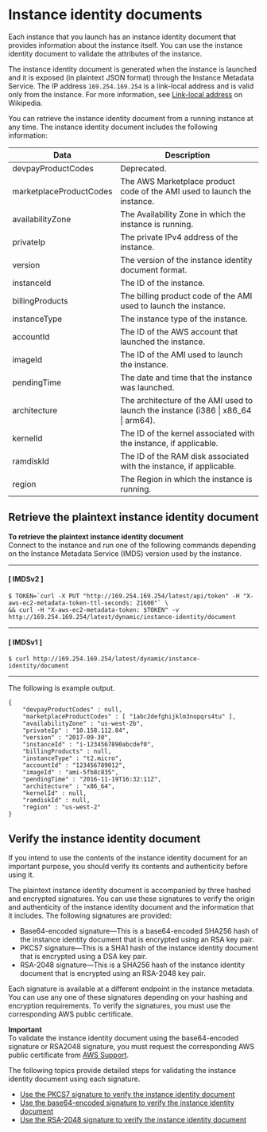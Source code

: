 # Instance identity documents<a name="instance-identity-documents"></a>

Each instance that you launch has an instance identity document that provides information about the instance itself\. You can use the instance identity document to validate the attributes of the instance\.

The instance identity document is generated when the instance is launched and it is exposed \(in plaintext JSON format\) through the Instance Metadata Service\. The IP address `169.254.169.254` is a link\-local address and is valid only from the instance\. For more information, see [Link\-local address](https://en.wikipedia.org/wiki/Link-local_address) on Wikipedia\.

You can retrieve the instance identity document from a running instance at any time\. The instance identity document includes the following information:


| Data | Description | 
| --- | --- | 
| devpayProductCodes | Deprecated\. | 
| marketplaceProductCodes | The AWS Marketplace product code of the AMI used to launch the instance\. | 
| availabilityZone | The Availability Zone in which the instance is running\. | 
| privateIp | The private IPv4 address of the instance\. | 
| version | The version of the instance identity document format\. | 
| instanceId | The ID of the instance\. | 
| billingProducts | The billing product code of the AMI used to launch the instance\. | 
| instanceType | The instance type of the instance\. | 
| accountId | The ID of the AWS account that launched the instance\. | 
| imageId | The ID of the AMI used to launch the instance\. | 
| pendingTime | The date and time that the instance was launched\. | 
| architecture | The architecture of the AMI used to launch the instance \(i386 \| x86\_64 \| arm64\)\. | 
| kernelId | The ID of the kernel associated with the instance, if applicable\. | 
| ramdiskId | The ID of the RAM disk associated with the instance, if applicable\. | 
| region | The Region in which the instance is running\. | 

## Retrieve the plaintext instance identity document<a name="retrieve-iid"></a>

**To retrieve the plaintext instance identity document**  
Connect to the instance and run one of the following commands depending on the Instance Metadata Service \(IMDS\) version used by the instance\.

------
#### [ IMDSv2 ]

```
$ TOKEN=`curl -X PUT "http://169.254.169.254/latest/api/token" -H "X-aws-ec2-metadata-token-ttl-seconds: 21600"` \
&& curl -H "X-aws-ec2-metadata-token: $TOKEN" -v http://169.254.169.254/latest/dynamic/instance-identity/document
```

------
#### [ IMDSv1 ]

```
$ curl http://169.254.169.254/latest/dynamic/instance-identity/document
```

------

The following is example output\.

```
{
    "devpayProductCodes" : null,
    "marketplaceProductCodes" : [ "1abc2defghijklm3nopqrs4tu" ], 
    "availabilityZone" : "us-west-2b",
    "privateIp" : "10.158.112.84",
    "version" : "2017-09-30",
    "instanceId" : "i-1234567890abcdef0",
    "billingProducts" : null,
    "instanceType" : "t2.micro",
    "accountId" : "123456789012",
    "imageId" : "ami-5fb8c835",
    "pendingTime" : "2016-11-19T16:32:11Z",
    "architecture" : "x86_64",
    "kernelId" : null,
    "ramdiskId" : null,
    "region" : "us-west-2"
}
```

## Verify the instance identity document<a name="verify-iid"></a>

If you intend to use the contents of the instance identity document for an important purpose, you should verify its contents and authenticity before using it\.

The plaintext instance identity document is accompanied by three hashed and encrypted signatures\. You can use these signatures to verify the origin and authenticity of the instance identity document and the information that it includes\. The following signatures are provided:
+ Base64\-encoded signature—This is a base64\-encoded SHA256 hash of the instance identity document that is encrypted using an RSA key pair\.
+ PKCS7 signature—This is a SHA1 hash of the instance identity document that is encrypted using a DSA key pair\.
+ RSA\-2048 signature—This is a SHA256 hash of the instance identity document that is encrypted using an RSA\-2048 key pair\.

Each signature is available at a different endpoint in the instance metadata\. You can use any one of these signatures depending on your hashing and encryption requirements\. To verify the signatures, you must use the corresponding AWS public certificate\.

**Important**  
To validate the instance identity document using the base64\-encoded signature or RSA2048 signature, you must request the corresponding AWS public certificate from [ AWS Support](https://console.aws.amazon.com/support/home#/)\. 

The following topics provide detailed steps for validating the instance identity document using each signature\.
+ [Use the PKCS7 signature to verify the instance identity document](verify-pkcs7.md)
+ [Use the base64\-encoded signature to verify the instance identity document](verify-signature.md)
+ [Use the RSA\-2048 signature to verify the instance identity document](verify-rsa2048.md)